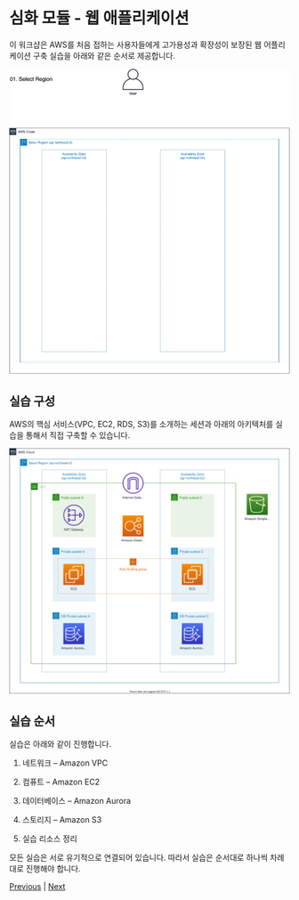 # 심화 모듈 - 웹 애플리케이션

이 워크샵은 AWS를 처음 접하는 사용자들에게 고가용성과 확장성이 보장된 웹 어플리케이션 구축 실습을 아래와 같은 순서로 제공합니다.

![](./images/gid-dg-ani.gif)

## 실습 구성

AWS의 핵심 서비스(VPC, EC2, RDS, S3)를 소개하는 세션과 아래의 아키텍처를 실습을 통해서 직접 구축할 수 있습니다.

![](./images/main-dg.svg)

## 실습 순서
실습은 아래와 같이 진행합니다.

1. 네트워크 – Amazon VPC

2. 컴퓨트 – Amazon EC2

3. 데이터베이스 – Amazon Aurora

4. 스토리지 – Amazon S3

5. 실습 리소스 정리

모든 실습은 서로 유기적으로 연결되어 있습니다.
따라서 실습은 순서대로 하나씩 차례대로 진행해야 합니다.

[Previous](../README.md) | [Next](./network.md)